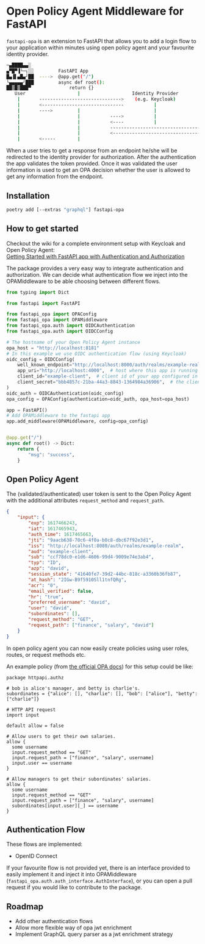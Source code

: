 # Open Policy Agent Middleware for FastAPI

`fastapi-opa` is an extension to FastAPI that allows you to add a login flow
to your application within minutes using open policy agent and your favourite
identity provider.

```bash
─▄████▄▄░
▄▀█▀▐└─┐░░         FastAPI App
█▄▐▌▄█▄┘██  ---->  @app.get("/")
└▄▄▄▄▄┘███         async def root():  
██▒█▒███▀              return {}
   User                   |                   Identity Provider
    |       ------------------------------>    (e.g. Keycloak)
    |       <------------------------------           |
    |       ---->         |                           |
    |                     |           ---->           |
    |                     |           <----           |
    |                     |           ---------------------------------->  Open Policy Agent
    |                     |           <---------------------------------- 
    |       <-----        |
```

When a user tries to get a response from an endpoint he/she will be redirected
to the identity provider for authorization.
After the authentication the app validates the token provided. Once it was
validated the user information is used to get an OPA decision whether
the user is allowed to get any information from the endpoint.

## Installation

```bash
poetry add [--extras "graphql"] fastapi-opa 
```

## How to get started

Checkout the wiki for a complete environment setup with Keycloak and Open Policy Agent:  
[Getting Started with FastAPI app with Authentication and Authorization](https://github.com/busykoala/fastapi-opa/wiki#dev-setup)

The package provides a very easy way to integrate authentication and
authorization. We can decide what authentication flow we inject into the
OPAMiddleware to be able choosing between different flows.

```python
from typing import Dict

from fastapi import FastAPI

from fastapi_opa import OPAConfig
from fastapi_opa import OPAMiddleware
from fastapi_opa.auth import OIDCAuthentication
from fastapi_opa.auth import OIDCConfig

# The hostname of your Open Policy Agent instance
opa_host = "http://localhost:8181"
# In this example we use OIDC authentication flow (using Keycloak)
oidc_config = OIDCConfig(
    well_known_endpoint="http://localhost:8000/auth/realms/example-realm/.well-known/openid-configuration",  # well known endpoint
    app_uri="http://localhost:4000",  # host where this app is running
    client_id="example-client",  # client id of your app configured in the identity provider
    client_secret="bbb4857c-21ba-44a3-8843-1364984a36906",  # the client secret retrieved from your identity provider
)
oidc_auth = OIDCAuthentication(oidc_config)
opa_config = OPAConfig(authentication=oidc_auth, opa_host=opa_host)

app = FastAPI()
# Add OPAMiddleware to the fastapi app
app.add_middleware(OPAMiddleware, config=opa_config)


@app.get("/")
async def root() -> Dict:
    return {
        "msg": "success",
    }
```

## Open Policy Agent

The (validated/authenticated) user token is sent to the Open Policy Agent
with the additional attributes `request_method` and `request_path`.

```json
{
    "input": {
        "exp": 1617466243,
        "iat": 1617465943,
        "auth_time": 1617465663,
        "jti": "9aacb638-70c6-4f0a-b0c8-dbc67f92e3d1",
        "iss": "http://localhost:8080/auth/realms/example-realm",
        "aud": "example-client",
        "sub": "ccf78dc0-e1d6-4606-99d4-9009e74e3ab4",
        "typ": "ID",
        "azp": "david",
        "session_state": "41640fe7-39d2-44bc-818c-a3360b36fb87",
        "at_hash": "2IGw-B9f5910Sll1tnfQRg",
        "acr": "0",
        "email_verified": false,
        "hr": "true",
        "preferred_username": "david",
        "user": "david",
        "subordinates": [],
        "request_method": "GET",
        "request_path": ["finance", "salary", "david"]
    }
}
```

In open policy agent you can now easily create policies using user roles,
routes, or request methods etc.

An example policy (from [the official OPA docs](https://www.openpolicyagent.org/docs/v0.11.0/http-api-authorization/))
for this setup could be like:

```rego
package httpapi.authz

# bob is alice's manager, and betty is charlie's.
subordinates = {"alice": [], "charlie": [], "bob": ["alice"], "betty": ["charlie"]}

# HTTP API request
import input

default allow = false

# Allow users to get their own salaries.
allow {
  some username
  input.request_method == "GET"
  input.request_path = ["finance", "salary", username]
  input.user == username
}

# Allow managers to get their subordinates' salaries.
allow {
  some username
  input.request_method == "GET"
  input.request_path = ["finance", "salary", username]
  subordinates[input.user][_] == username
}
```

## Authentication Flow

These flows are implemented:

- OpenID Connect

If your favourite flow is not provided yet, there is an interface provided to
easily implement it and inject it into OPAMiddleware
(`fastapi_opa.auth.auth_interface.AuthInterface`), or you can open a pull
request if you would like to contribute to the package.

## Roadmap

- Add other authentication flows
- Allow more flexible way of opa jwt enrichment
- Implement GraphQL query parser as a jwt enrichment strategy
